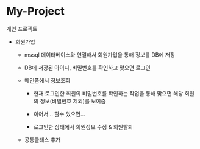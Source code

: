 # My-Project
개인 프로젝트

- 회원가입
	- mssql 데이터베이스와 연결해서 회원가입을 통해 정보를 DB에 저장
	- DB에 저장된 아이디, 비밀번호를 확인하고 맞으면 로그인
	- 메인폼에서 정보조회
		- 현재 로그인한 회원의 비밀번호를 확인하는 작업을 통해 맞으면 해당 회원의 정보(비밀번호 제외)를 보여줌
		
		- 이어서... 할수 있으면...
		- 로그인한 상태에서 회원정보 수정 & 회원탈퇴
		
		
	- 공통클래스 추가
	
		